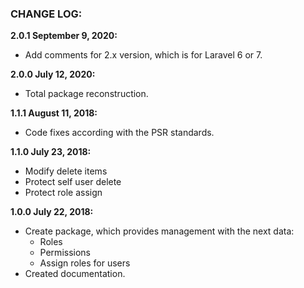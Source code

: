 ### CHANGE LOG:

**2.0.1 September 9, 2020:**
- Add comments for 2.x version, which is for Laravel 6 or 7.

**2.0.0 July 12, 2020:**
- Total package reconstruction.

**1.1.1 August 11, 2018:**
- Code fixes according with the PSR standards.

**1.1.0 July 23, 2018:**
- Modify delete items
- Protect self user delete
- Protect role assign

**1.0.0 July 22, 2018:**
- Create package, which provides management with the next data:
    - Roles
    - Permissions
    - Assign roles for users
- Created documentation.
